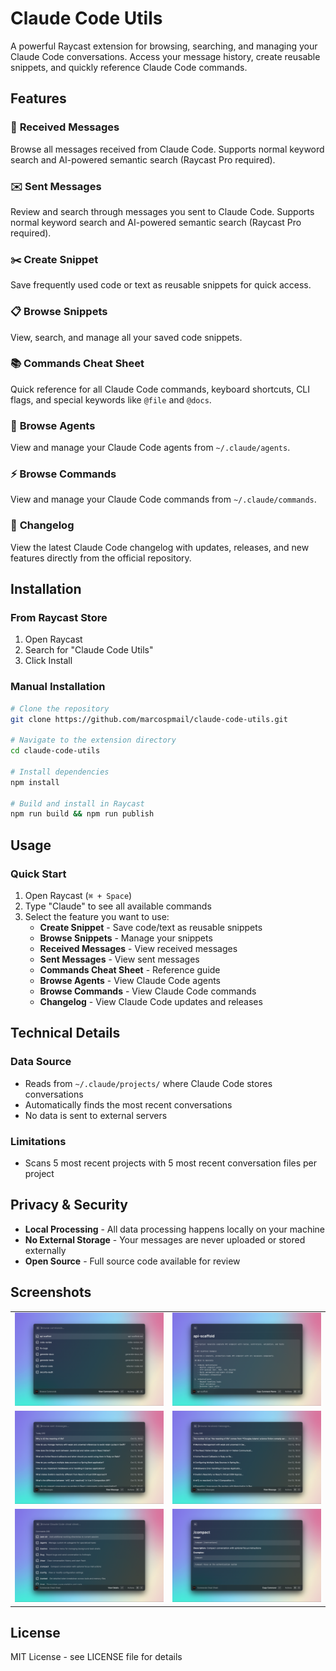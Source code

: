 # Claude Code Utils

A powerful Raycast extension for browsing, searching, and managing your Claude Code conversations. Access your message history, create reusable snippets, and quickly reference Claude Code commands.

## Features

### 📨 **Received Messages**

Browse all messages received from Claude Code. Supports normal keyword search and AI-powered semantic search (Raycast Pro required).

### ✉️ **Sent Messages**

Review and search through messages you sent to Claude Code. Supports normal keyword search and AI-powered semantic search (Raycast Pro required).

### ✂️ **Create Snippet**

Save frequently used code or text as reusable snippets for quick access.

### 📋 **Browse Snippets**

View, search, and manage all your saved code snippets.

### 📚 **Commands Cheat Sheet**

Quick reference for all Claude Code commands, keyboard shortcuts, CLI flags, and special keywords like `@file` and `@docs`.

### 🤖 **Browse Agents**

View and manage your Claude Code agents from `~/.claude/agents`.

### ⚡ **Browse Commands**

View and manage your Claude Code commands from `~/.claude/commands`.

### 📝 **Changelog**

View the latest Claude Code changelog with updates, releases, and new features directly from the official repository.

## Installation

### From Raycast Store

1. Open Raycast
2. Search for "Claude Code Utils"
3. Click Install

### Manual Installation

```bash
# Clone the repository
git clone https://github.com/marcospmail/claude-code-utils.git

# Navigate to the extension directory
cd claude-code-utils

# Install dependencies
npm install

# Build and install in Raycast
npm run build && npm run publish
```

## Usage

### Quick Start

1. Open Raycast (`⌘ + Space`)
2. Type "Claude" to see all available commands
3. Select the feature you want to use:
   - **Create Snippet** - Save code/text as reusable snippets
   - **Browse Snippets** - Manage your snippets
   - **Received Messages** - View received messages
   - **Sent Messages** - View sent messages
   - **Commands Cheat Sheet** - Reference guide
   - **Browse Agents** - View Claude Code agents
   - **Browse Commands** - View Claude Code commands
   - **Changelog** - View Claude Code updates and releases

## Technical Details

### Data Source

- Reads from `~/.claude/projects/` where Claude Code stores conversations
- Automatically finds the most recent conversations
- No data is sent to external servers

### Limitations

- Scans 5 most recent projects with 5 most recent conversation files per project

## Privacy & Security

- **Local Processing** - All data processing happens locally on your machine
- **No External Storage** - Your messages are never uploaded or stored externally
- **Open Source** - Full source code available for review

## Screenshots

<table>
  <tr>
    <td><img src="media/claude-code-utils-1.png" alt="Browse Agents" width="400"/></td>
    <td><img src="media/claude-code-utils-2.png" alt="Browse Commands" width="400"/></td>
  </tr>
  <tr>
    <td><img src="media/claude-code-utils-3.png" alt="Browse Snippets" width="400"/></td>
    <td><img src="media/claude-code-utils-4.png" alt="Received Messages" width="400"/></td>
  </tr>
  <tr>
    <td><img src="media/claude-code-utils-5.png" alt="Sent Messages" width="400"/></td>
    <td><img src="media/claude-code-utils-6.png" alt="Commands Cheat Sheet" width="400"/></td>
  </tr>
</table>

## License

MIT License - see LICENSE file for details
